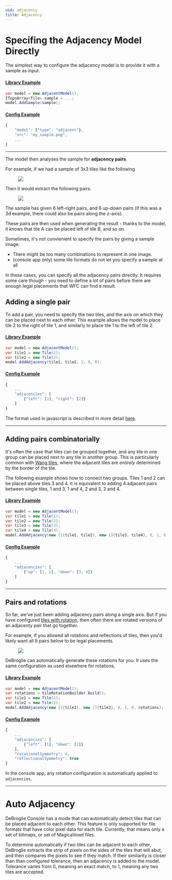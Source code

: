 ```yaml
---
uid: adjacency
title: Adjacency
---
```

Specifing the Adjacency Model Directly
===

The simplest way to configure the adjacency model is to provide it with a sample as input.

#### [Library Example](#tab/lib)

```csharp
var model = new AdjacentModel();
ITopoArray<Tile> sample = ...;
model.AddSample(sample);
```

#### [Config Example](#tab/config)

```javascript
{
    "model": {"type": "adjacent"},
    "src": "my_sample.png",
    ...
}
```

----

The model then analyses the sample for **adjacency pairs**.

For example, if we had a sample of 3x3 tiles like the following

<figure>
<img src="../images/adjacent_tiles1.png"/>
</figure>

Then it would extract the following pairs.

<figure>
<img src="../images/adjacent_tiles2.png"/>
</figure>

The sample has given 6 left-right pairs, and 6 up-down pairs (if this was a 3d example, there could also be pairs along the z-axis).

These pairs are then used when generating the result - thanks to the model, it knows that tile A can be placed left of tile B, and so on.

Sometimes, it's not convienient to specify the pairs by giving a sample image:

 * There might be too many combinations to represent in one image.
 * (console app only) some tile formats do not let you specify a sample at all

In these cases, you can specify all the adjacency pairs directly. It requires some care though - you need to define a lot of pairs before there are enough legal placements that WFC can find a result.

## Adding a single pair

To add a pair, you need to specify the two tiles, and the axis on which they can be placed next to each other. This example allows the model to place tile 2 to the right of tile 1, and similarly to place tile 1 to the left of tile 2.

#### [Library Example](#tab/lib)

```csharp
var model = new AdjacentModel();
var tile1 = new Tile(1);
var tile2 = new Tile(2);
model.AddAdjacency(tile1, tile2, 1, 0, 0);
```

#### [Config Example](#tab/config)

```javascript
{
    ...
    "adjacencies": [
        {"left": [1], "right": [2]}
    ]
}
```

The format used in javascript is described in more detail [here](config_files.md#adjacency-config).

----

## Adding pairs combinatorially

It's often the case that tiles can be grouped together, and any tile in one group can be placed next to any tile in another group. This is particularly common with [Wang tiles](https://en.wikipedia.org/wiki/Wang_tile), where the adjacent tiles are *entirely* determined by the border of the tile.

The following example shows how to connect two groups. Tiles 1 and 2 can be placed above tiles 3 and 4. It is equivalent to adding 4 adjacent pairs between single tiles, 1 and 3, 1 and 4, 2 and 3, 2 and 4.

#### [Library Example](#tab/lib)

```csharp
var model = new AdjacentModel();
var tile1 = new Tile(1);
var tile2 = new Tile(2);
var tile3 = new Tile(3);
var tile4 = new Tile(4);
model.AddAdjacency(new []{tile1, tile2}, new []{tile3, tile4}, 0, 1, 0);
```

#### [Config Example](#tab/config)

```javascript
{
    ...
    "adjacencies": [
        {"up": [1, 2], "down": [3, 4]}
    ]
}
```

----


 ## Pairs and rotations

 So far, we've just been adding adjacency pairs along a single axis. But if you have configured [tiles with rotation](rotation.md), then often there are rotated versions of an adjacenty pair that go together.

 For example, if you allowed all rotations and reflections of tiles, then you'd likely want all 8 pairs below to be legal placements.

<figure>
<img src="../images/adjacent_tiles3.png"/>
</figure>

DeBroglie can automatically generate these rotations for you. It uses the same configuration as used elsewhere for rotations.


#### [Library Example](#tab/lib)

```csharp
var model = new AdjacentModel();
var rotations = tileRotationBuilder.Build();
var tile1 = new Tile(1);
var tile2 = new Tile(2);
model.AddAdjacency(new []{tile1}, new []{tile2}, 0, 1, 0, rotations);
```

#### [Config Example](#tab/config)

```javascript
{
    ...
    "adjacencies": [
        {"left": [1], "down": [2]}
    ],
    "rotationalSymmetry": 4,
    "reflectionalSymmetry": true
}
```

In the console app, any rotation configuration is automatically applied to `adjacencies`.

----

Auto Adjacency
==============
DeBroglie Console has a mode that can automatically detect tiles that can be placed adjacent to each other. This feature is only supported for file formats that have color pixel data for each tile. Currently, that means only a set of bitmaps, or set of MagicaVoxel files.

To determine automatically if two tiles can be adjacent to each other, DeBroglie extracts the strip of pixels on the sides of the tiles that will abut, and then compares
the pixels to see if they match. If their similarity is closer than than configured tolerance, then an adjacency is added to the model. Tolerance varies from 0, meaning an
exact match, to 1, meaning any two tiles are accepted.